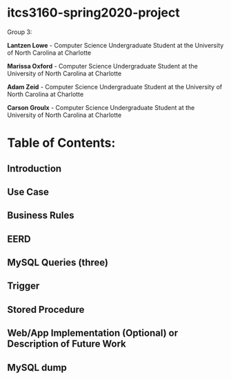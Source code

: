 # itcs3160-spring2020-project

Group 3:
<p><b>Lantzen Lowe</b> - Computer Science Undergraduate Student at the University of North Carolina at Charlotte
<p><b>Marissa Oxford</b> - Computer Science Undergraduate Student at the University of North Carolina at Charlotte
<p><b>Adam Zeid</b> - Computer Science Undergraduate Student at the University of North Carolina at Charlotte
<p><b>Carson Groulx</b> - Computer Science Undergraduate Student at the University of North Carolina at Charlotte

# Table of Contents:

## Introduction


## Use Case


## Business Rules


## EERD


## MySQL Queries (three)


## Trigger


## Stored Procedure


## Web/App Implementation (Optional) or Description of Future Work


## MySQL dump


